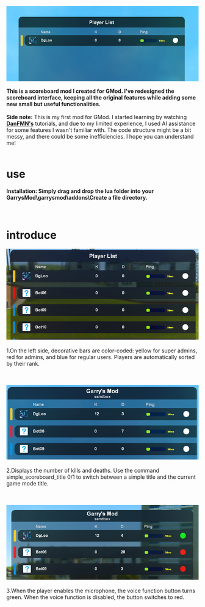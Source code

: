 ![01](https://github.com/DgLooSL/Gmod-SimpleScoreboard/blob/main/img/01.png?raw=true)

**This is a scoreboard mod I created for GMod. I've redesigned the scoreboard interface, keeping all the original features while adding some new small but useful functionalities.**</br></br>
**Side note:** This is my first mod for GMod. I started learning by watching [**DanFMN's**](https://www.youtube.com/playlist?list=PLN1e9kVZIWewR9Tm48zbxdm1qiBEWYpJI) tutorials, and due to my limited experience, I used AI assistance for some features I wasn't familiar with. The code structure might be a bit messy, and there could be some inefficiencies. I hope you can understand me!
</br>
</br>
# use
**Installation: Simply drag and drop the lua folder into your GarrysMod\garrysmod\addons\Create a file directory.**</br></br></br>
# introduce
![02](https://github.com/DgLooSL/Gmod-SimpleScoreboard/blob/main/img/02.png?raw=true)
</br></br>1.On the left side, decorative bars are color-coded: yellow for super admins, red for admins, and blue for regular users. Players are automatically sorted by their rank.</br></br></br>

![03](https://github.com/DgLooSL/Gmod-SimpleScoreboard/blob/main/img/03.png?raw=true)
</br></br>2.Displays the number of kills and deaths. Use the command simple_scoreboard_title 0/1 to switch between a simple title and the current game mode title.</br></br></br>

![04](https://github.com/DgLooSL/Gmod-SimpleScoreboard/blob/main/img/04.png?raw=true)
</br></br>3.When the player enables the microphone, the voice function button turns green. When the voice function is disabled, the button switches to red.


